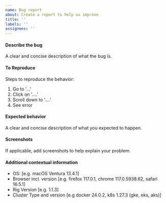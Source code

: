 ```yaml
---
name: Bug report
about: Create a report to help us improve
title: ''
labels: ''
assignees: ''
---
```


#### Describe the bug

A clear and concise description of what the bug is.

#### To Reproduce

Steps to reproduce the behavior:
1. Go to '...'
2. Click on '....'
3. Scroll down to '....'
4. See error

#### Expected behavior

A clear and concise description of what you expected to happen.

#### Screenshots

If applicable, add screenshots to help explain your problem.

#### Additional contextual information

- OS: [e.g. macOS Ventura 13.4.1]
- Browser incl. version [e.g. firefox 117.0.1, chrome 117.0.5938.62, safari 16.5.1]
- Rig Version [e.g. 1.1.3]
- Cluster Type and version [e.g docker 24.0.2, k8s 1.27.3 (gke, eks, aks)]
